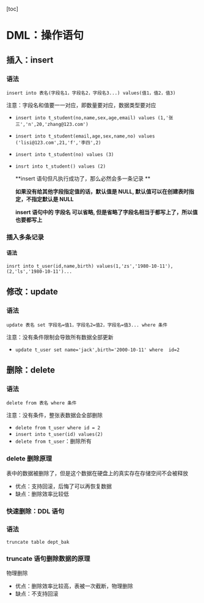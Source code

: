 [toc]

# DML：操作语句

## 插入：insert

### 语法

`insert into 表名(字段名1，字段名2，字段名3...) values(值1，值2，值3)`

注意：字段名和值要一一对应，即数量要对应，数据类型要对应

- `insert into t_student(no,name,sex,age,email) values (1,'张三','n',20,'zhang@123.com')`

- `insert into t_student(email,age,sex,name,no) values ('lisi@123.com',21,'f','李四',2)`

- `insert into t_student(no) values (3)`

- `insrt into t_student() values (2)`

  **insert 语句但凡执行成功了，那么必然会多一条记录 **

  **如果没有给其他字段指定值的话，默认值是 NULL, 默认值可以在创建表时指定，不指定默认是 NULL**

  **insert 语句中的 字段名 可以省略, 但是省略了字段名相当于都写上了，所以值也要都写上**

### 插入多条记录

#### 语法

`insrt into t_user(id,name,birth) values(1,'zs','1980-10-11'),(2,'ls','1980-10-11')...`

## 修改：update

### 语法

`update 表名 set 字段名=值1，字段名2=值2，字段名=值3... where 条件`

注意：没有条件限制会导致所有数据全部更新

- `update t_user set name='jack',birth='2000-10-11' where  id=2`

## 删除：delete

### 语法

`delete from 表名 where 条件`

注意：没有条件，整张表数据会全部删除

* `delete from t_user where id = 2`
* `insert into t_user(id) values(2)`
* `delete from t_user`：删除所有

### delete 删除原理

表中的数据被删除了，但是这个数据在硬盘上的真实存在存储空间不会被释放

- 优点：支持回滚，后悔了可以再恢复数据
- 缺点：删除效率比较低

### 快速删除：DDL 语句

### 语法

`truncate table dept_bak`

### truncate 语句删除数据的原理

物理删除

- 优点：删除效率比较高，表被一次截断，物理删除
- 缺点：不支持回滚